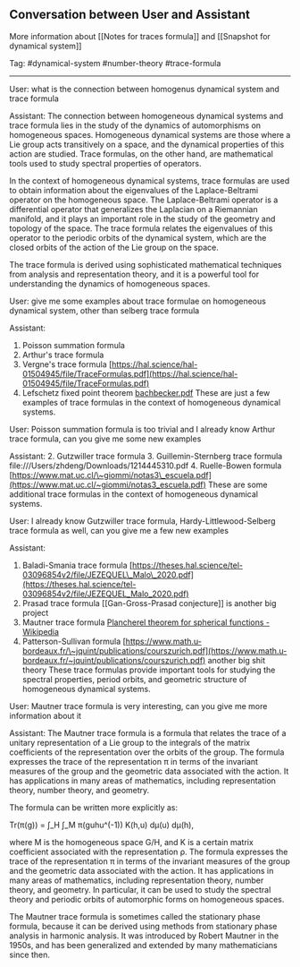 ## Conversation between User and Assistant

More information about [[Notes for traces formula]] and [[Snapshot for dynamical system]]

Tag:
#dynamical-system #number-theory #trace-formula

---
User: what is the connection between homogenus dynamical system and trace formula

Assistant: The connection between homogeneous dynamical systems and trace formula lies in the study of the dynamics of automorphisms on homogeneous spaces. Homogeneous dynamical systems are those where a Lie group acts transitively on a space, and the dynamical properties of this action are studied. Trace formulas, on the other hand, are mathematical tools used to study spectral properties of operators.

In the context of homogeneous dynamical systems, trace formulas are used to obtain information about the eigenvalues of the Laplace-Beltrami operator on the homogeneous space. The Laplace-Beltrami operator is a differential operator that generalizes the Laplacian on a Riemannian manifold, and it plays an important role in the study of the geometry and topology of the space. The trace formula relates the eigenvalues of this operator to the periodic orbits of the dynamical system, which are the closed orbits of the action of the Lie group on the space.

The trace formula is derived using sophisticated mathematical techniques from analysis and representation theory, and it is a powerful tool for understanding the dynamics of homogeneous spaces.

User: give me some examples about trace formulae on homogeneous dynamical system, other than selberg trace formula

Assistant:
1. Poisson summation formula
2. Arthur's trace formula
3. Vergne's trace formula [https://hal.science/hal-01504945/file/TraceFormulas.pdf](https://hal.science/hal-01504945/file/TraceFormulas.pdf)
4. Lefschetz fixed point theorem [bachbecker.pdf](https://www.universiteitleiden.nl/binaries/content/assets/science/mi/scripties/bachbecker.pdf)
These are just a few examples of trace formulas in the context of homogeneous dynamical systems.

User: Poisson summation formula is too trivial and I already know Arthur trace formula, can you give me some new examples

Assistant:
2. Gutzwiller trace formula
3. Guillemin-Sternberg trace formula file:///Users/zhdeng/Downloads/1214445310.pdf
4. Ruelle-Bowen formula [https://www.mat.uc.cl/\~giommi/notas3\_escuela.pdf](https://www.mat.uc.cl/~giommi/notas3_escuela.pdf)
These are some additional trace formulas in the context of homogeneous dynamical systems.

User: I already know Gutzwiller trace formula, Hardy-Littlewood-Selberg trace formula as well, can you give me a few new examples

Assistant:
1. Baladi-Smania trace formula [https://theses.hal.science/tel-03096854v2/file/JEZEQUEL\_Malo\_2020.pdf](https://theses.hal.science/tel-03096854v2/file/JEZEQUEL_Malo_2020.pdf)
2. Prasad trace formula [[Gan-Gross-Prasad conjecture]] is another big project
3. Mautner trace formula [Plancherel theorem for spherical functions - Wikipedia](https://en.wikipedia.org/wiki/Plancherel_theorem_for_spherical_functions)
4. Patterson-Sullivan formula [https://www.math.u-bordeaux.fr/\~jquint/publications/courszurich.pdf](https://www.math.u-bordeaux.fr/~jquint/publications/courszurich.pdf) another big shit theory 
These trace formulas provide important tools for studying the spectral properties, period orbits, and geometric structure of homogeneous dynamical systems.

User: Mautner trace formula is very interesting, can you give me more information about it

Assistant:
The Mautner trace formula is a formula that relates the trace of a unitary representation of a Lie group to the integrals of the matrix coefficients of the representation over the orbits of the group. The formula expresses the trace of the representation π in terms of the invariant measures of the group and the geometric data associated with the action. It has applications in many areas of mathematics, including representation theory, number theory, and geometry.

The formula can be written more explicitly as:

Tr(π(g)) = ∫_H ∫_M π(guhu^(-1)) K(h,u) dμ(u) dμ(h),

where M is the homogeneous space G/H, and K is a certain matrix coefficient associated with the representation ρ. The formula expresses the trace of the representation π in terms of the invariant measures of the group and the geometric data associated with the action. It has applications in many areas of mathematics, including representation theory, number theory, and geometry. In particular, it can be used to study the spectral theory and periodic orbits of automorphic forms on homogeneous spaces.

The Mautner trace formula is sometimes called the stationary phase formula, because it can be derived using methods from stationary phase analysis in harmonic analysis. It was introduced by Robert Mautner in the 1950s, and has been generalized and extended by many mathematicians since then.